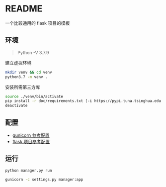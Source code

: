 # README

一个比较通用的 flask 项目的模板

## 环境

> Python -V 3.7.9

建立虚拟环境

```bash
mkdir venv && cd venv
python3.7 -m venv .
```

安装所需第三方库

```bash
source ./venv/bin/activate
pip install -r doc/requirements.txt [-i https://pypi.tuna.tsinghua.edu.cn/simple]
deactivate
```

## 配置

- [gunicorn 参考配置](config/settings.py)
- [flask 项目参考配置](config/base.py)

## 运行

```bash
python manager.py run
```

```bash
gunicorn -c settings.py manager:app
```
